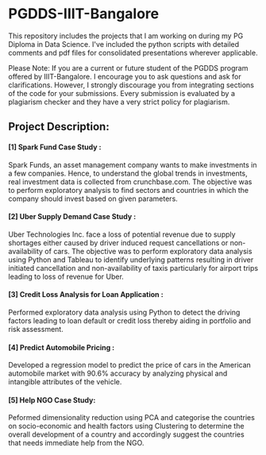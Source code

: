 # PGDDS-IIIT-Bangalore

This repository includes the projects that I am working on during my PG Diploma in Data Science. I've included the python scripts with detailed comments and pdf files for consolidated presentations wherever applicable. 

Please Note: If you are a current or future student of the PGDDS program offered by IIIT-Bangalore. I encourage you to ask questions and ask for clarifications. However, I strongly discourage you from integrating sections of the code for your submissions. Every submission is evaluated by a plagiarism checker and they have a very strict policy for plagiarism.

## Project Description:

#### [1] Spark Fund Case Study : 
Spark Funds, an asset management company wants to make investments in a few companies. Hence, to understand the global trends in investments, real investment data is collected from crunchbase.com. The objective was to perform exploratory analysis to find sectors and countries in which the company should invest based on given parameters.

#### [2] Uber Supply Demand Case Study :
Uber Technologies Inc. face a loss of potential revenue due to supply shortages either caused by driver induced request cancellations or non-availability of cars. The objective was to perform exploratory data analysis using Python and Tableau to identify underlying patterns resulting in driver initiated cancellation and non-availability of taxis particularly for airport trips leading to loss of revenue for Uber.

#### [3] Credit Loss Analysis for Loan Application :
Performed exploratory data analysis using Python to detect the driving factors leading to loan default or credit loss thereby aiding in portfolio and risk assessment.

#### [4] Predict Automobile Pricing :
Developed a regression model to predict the price of cars in the American automobile market with 90.6% accuracy by analyzing physical and intangible attributes of the vehicle.

#### [5] Help NGO Case Study:
Peformed dimensionality reduction using PCA and categorise the countries on socio-economic and health factors using Clustering to determine the overall development of a country and accordingly suggest the countries that needs immediate help from the NGO.
